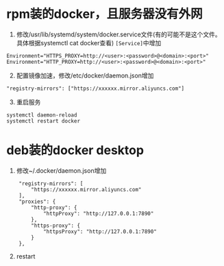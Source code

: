 # rpm装的docker，且服务器没有外网
1. 修改/usr/lib/systemd/system/docker.service文件(有的可能不是这个文件。具体根据systemctl cat docker查看) `[Service]`中增加
```
Environment="HTTPS_PROXY=http://<user>:<password>@<domain>:<port>"
Environment="HTTP_PROXY=http://<user>:<password>@<domain>:<port>"
```
2. 配置镜像加速，修改/etc/docker/daemon.json增加
```
"registry-mirrors": ["https://xxxxxx.mirror.aliyuncs.com"]
```
3. 重启服务
```
systemctl daemon-reload
systemctl restart docker
```

# deb装的docker desktop
1. 修改~/.docker/daemon.json增加
```
	"registry-mirrors": [
		"https://xxxxxx.mirror.aliyuncs.com"
	],
	"proxies": {
		"http-proxy": {
			"httpProxy": "http://127.0.0.1:7890"
		},
		"https-proxy": {
			"httpsProxy": "http://127.0.0.1:7890"
		}
	},
```
2. restart